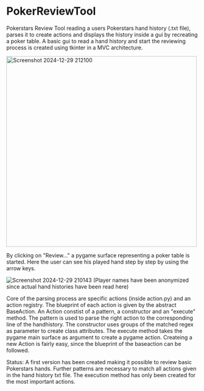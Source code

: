 # PokerReviewTool
Pokerstars Review Tool reading a users Pokerstars hand history (.txt file), parses it to create actions and displays the history inside a gui by recreating a poker table.
A basic gui to read a hand history and start the reviewing process is created using tkinter in a MVC architecture.

<img src="https://private-user-images.githubusercontent.com/114342435/399185362-17865502-1c4d-4b79-84a1-14b22b193edf.png?jwt=eyJhbGciOiJIUzI1NiIsInR5cCI6IkpXVCJ9.eyJpc3MiOiJnaXRodWIuY29tIiwiYXVkIjoicmF3LmdpdGh1YnVzZXJjb250ZW50LmNvbSIsImtleSI6ImtleTUiLCJleHAiOjE3MzU1MDQyNTMsIm5iZiI6MTczNTUwMzk1MywicGF0aCI6Ii8xMTQzNDI0MzUvMzk5MTg1MzYyLTE3ODY1NTAyLTFjNGQtNGI3OS04NGExLTE0YjIyYjE5M2VkZi5wbmc_WC1BbXotQWxnb3JpdGhtPUFXUzQtSE1BQy1TSEEyNTYmWC1BbXotQ3JlZGVudGlhbD1BS0lBVkNPRFlMU0E1M1BRSzRaQSUyRjIwMjQxMjI5JTJGdXMtZWFzdC0xJTJGczMlMkZhd3M0X3JlcXVlc3QmWC1BbXotRGF0ZT0yMDI0MTIyOVQyMDI1NTNaJlgtQW16LUV4cGlyZXM9MzAwJlgtQW16LVNpZ25hdHVyZT1mNTA5ZjkyNzQ3ZGJiYmVmZDY0NTczZDNmZjY2ZGIxMTdlNjM0MDAwOGNlNWQ2NTE1ZjI0NmEyMzUwMWQ4ZGUzJlgtQW16LVNpZ25lZEhlYWRlcnM9aG9zdCJ9.6Y-dY2mjHL_iX2Tt_qHKVzgIQyAKYGzGI4PY1TZ4INo" alt="Screenshot 2024-12-29 212100" style="width: 500px;">

By clicking on "Review..." a pygame surface representing a poker table is started. Here the user can see his played hand step by step by using the arrow keys. 

![Screenshot 2024-12-29 210143](https://github.com/user-attachments/assets/59acc5c8-4999-4211-a724-46c1bffe58a2)
(Player names have been anonymized since actual hand histories have been read here)

Core of the parsing process are specific actions (inside action.py) and an action registry. The blueprint of each action is given by the abstract BaseAction. An Action constist of a pattern, a constructor and an "execute" method. The pattern is used to parse the right action to the corresponding line of the handhistory. The constructor uses groups of the matched regex as parameter to create class attributes. The execute method takes the pygame main surface as argument to create a pygame action. Createing a new Action is fairly easy, since the blueprint of the baseaction can be followed. 

Status:
A first version has been created making it possible to review basic Pokerstars hands. Further patterns are necessary to match all actions given in the hand history txt file. The execution method has only been created for the most important actions. 
